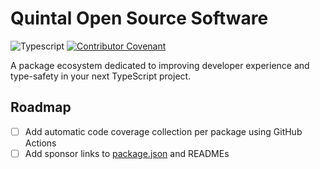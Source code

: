 # Quintal Open Source Software

![Typescript](https://img.shields.io/badge/TypeScript-007ACC?style=flat-square&logo=typescript&logoColor=white)
[![Contributor Covenant](https://img.shields.io/badge/Contributor%20Covenant-2.1-4baaaa.svg?style=flat-square)](https://github.com/quintalwebsolutions/quintal-oss/blob/main/CODE_OF_CONDUCT.md)

A package ecosystem dedicated to improving developer experience and type-safety in your next TypeScript project.

## Roadmap

- [ ] Add automatic code coverage collection per package using GitHub Actions
- [ ] Add sponsor links to [package.json](https://docs.npmjs.com/cli/v10/configuring-npm/package-json#funding) and READMEs
